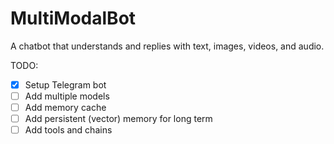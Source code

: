 # MultiModalBot
A chatbot that understands and replies with text, images, videos, and audio.


TODO:

- [x] Setup Telegram bot
- [ ] Add multiple models
- [ ] Add memory cache
- [ ] Add persistent (vector) memory for long term
- [ ] Add tools and chains

